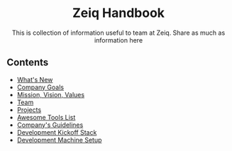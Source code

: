 <div align="center">
  <h1>Zeiq Handbook</h1>
  
  <p>This is collection of information useful to team at Zeiq. Share as much as information here</p>
</div>

## Contents

- [What's New](whats-new.md)
- [Company Goals](goals.md)
- [Mission, Vision, Values](mission.md)
- [Team](team.md)
- [Projects](https://github.com/perminder-klair/projects/projects/1)
- [Awesome Tools List](awesome-list.md)
- [Company's Guidelines](guidelines.md)
- [Development Kickoff Stack](kickoff.md)
- [Development Machine Setup](development-machine.md)

